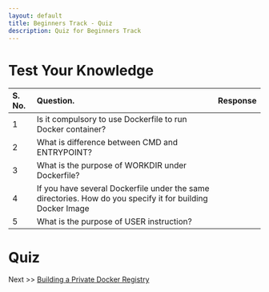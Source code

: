 ```yaml
---
layout: default
title: Beginners Track - Quiz
description: Quiz for Beginners Track
---
```


# Test Your Knowledge


| S. No.   |    Question. |      Response
:--------| :--------------|:---------------|
| 1   | Is it compulsory to use Dockerfile to run Docker container? | |
| 2   | What is difference between CMD and ENTRYPOINT? | |
| 3   | What is the purpose of WORKDIR under Dockerfile? | |
| 4   | If you have several Dockerfile under the same directories. How do you specify it for building Docker Image | |
| 5   | What is the purpose of USER instruction? | |

# Quiz

Next >> [Building a Private Docker Registry](../../docker-registry/README.md)
